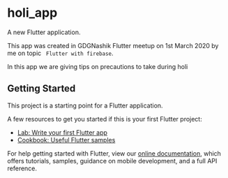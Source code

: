 # holi_app

A new Flutter application.

This app was created in GDGNashik Flutter meetup on 1st March 2020 by me on topic ` Flutter with firebase`.


In this app we are giving tips on precautions to take during holi

## Getting Started

This project is a starting point for a Flutter application.

A few resources to get you started if this is your first Flutter project:

- [Lab: Write your first Flutter app](https://flutter.dev/docs/get-started/codelab)
- [Cookbook: Useful Flutter samples](https://flutter.dev/docs/cookbook)

For help getting started with Flutter, view our
[online documentation](https://flutter.dev/docs), which offers tutorials,
samples, guidance on mobile development, and a full API reference.
